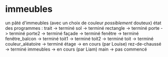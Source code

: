 # immeubles
un pâté d'immeubles (avec un choix de couleur *possiblement* douteux)
état des programmes :
trait -> terminé
sol -> terminé
rectangle -> terminé
porte -> terminé
porte2 -> terminé
façade -> terminé
fenêtre -> terminé
fenêtre_balcon -> terminé
toit1 -> terminé
toit2 -> terminé
toit -> terminé
couleur_aléatoire -> terminé
étage -> en cours (par Louise)
rez-de-chaussé -> terminé
immeubles -> en cours (par Liam)
main -> pas commencé